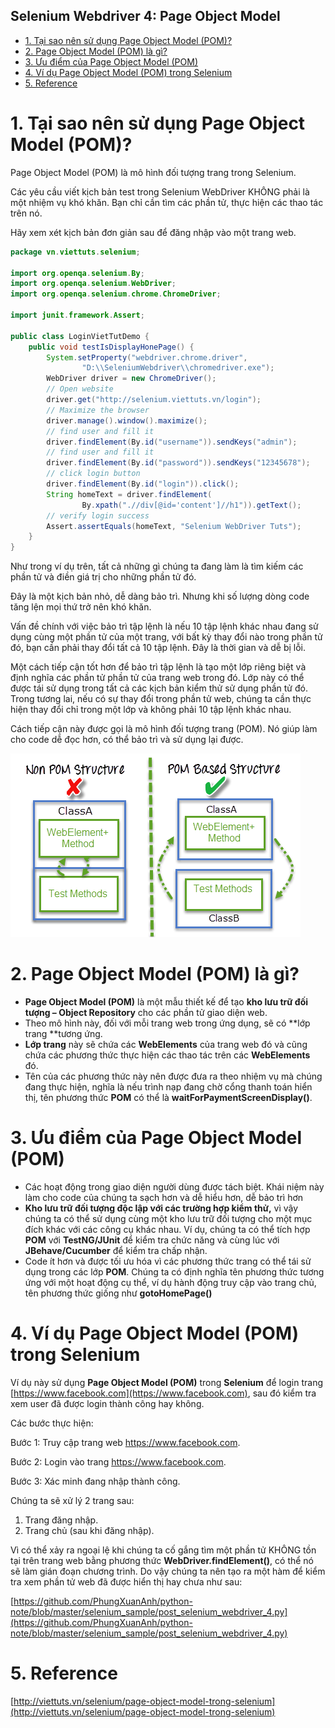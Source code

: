 Selenium Webdriver 4: Page Object Model
--------------------------------------------
- [1. Tại sao nên sử dụng Page Object Model (POM)?](#1-tại-sao-nên-sử-dụng-page-object-model-pom)
- [2. Page Object Model (POM) là gì?](#2-page-object-model-pom-là-gì)
- [3. Ưu điểm của Page Object Model (POM)](#3-Ưu-điểm-của-page-object-model-pom)
- [4. Ví dụ Page Object Model (POM) trong Selenium](#4-ví-dụ-page-object-model-pom-trong-selenium)
- [5. Reference](#5-reference)


# 1. Tại sao nên sử dụng Page Object Model (POM)?

Page Object Model (POM) là mô hình đối tượng trang trong Selenium.

Các yêu cầu viết kịch bản test trong Selenium WebDriver KHÔNG phải là một nhiệm vụ khó khăn. Bạn chỉ cần tìm các phần tử, thực hiện các thao tác trên nó.

Hãy xem xét kịch bản đơn giản sau để đăng nhập vào một trang web.

```java
package vn.viettuts.selenium;
 
import org.openqa.selenium.By;
import org.openqa.selenium.WebDriver;
import org.openqa.selenium.chrome.ChromeDriver;
 
import junit.framework.Assert;
 
public class LoginVietTutDemo {
    public void testIsDisplayHonePage() {
        System.setProperty("webdriver.chrome.driver", 
                "D:\\SeleniumWebdriver\\chromedriver.exe");
        WebDriver driver = new ChromeDriver();
        // Open website
        driver.get("http://selenium.viettuts.vn/login");
        // Maximize the browser
        driver.manage().window().maximize();
        // find user and fill it
        driver.findElement(By.id("username")).sendKeys("admin");
        // find user and fill it
        driver.findElement(By.id("password")).sendKeys("12345678");
        // click login button
        driver.findElement(By.id("login")).click();
        String homeText = driver.findElement(
                By.xpath(".//div[@id='content']//h1")).getText();
        // verify login success
        Assert.assertEquals(homeText, "Selenium WebDriver Tuts");
    }
}
```

Như trong ví dụ trên, tất cả những gì chúng ta đang làm là tìm kiếm các phần tử và điền giá trị cho những phần tử đó.

Đây là một kịch bản nhỏ, dễ dàng bảo trì. Nhưng khi số lượng dòng code tăng lện mọi thứ trở nên khó khăn.

Vấn đề chính với việc bảo trì tập lệnh là nếu 10 tập lệnh khác nhau đang sử dụng cùng một phần tử của một trang, với bất kỳ thay đổi nào trong phần tử đó, bạn cần phải thay đổi tất cả 10 tập lệnh. Đây là thời gian và dễ bị lỗi.

Một cách tiếp cận tốt hơn để bảo trì tập lệnh là tạo một lớp riêng biệt và định nghĩa các phần tử phần tử của trang web trong đó. Lớp này có thể được tái sử dụng trong tất cả các kịch bản kiểm thử sử dụng phần tử đó. Trong tương lai, nếu có sự thay đổi trong phần tử web, chúng ta cần thực hiện thay đổi chỉ trong một lớp và không phải 10 tập lệnh khác nhau.

Cách tiếp cận này được gọi là mô hình đối tượng trang (POM). Nó giúp làm cho code dễ đọc hơn, có thể bảo trì và sử dụng lại được.

![](../../images/programming/selenium/2018-09-07-selenium-webdriver-40.png)

# 2. Page Object Model (POM) là gì?

- **Page Object Model (POM)** là một mẫu thiết kế để tạo **kho lưu trữ đối tượng – Object Repository** cho các phần tử giao diện web.
- Theo mô hình này, đối với mỗi trang web trong ứng dụng, sẽ có **lớp trang **tương ứng.
- **Lớp trang** này sẽ chứa các **WebElements** của trang web đó và cũng chứa các phương thức thực hiện các thao tác trên các **WebElements** đó.
- Tên của các phương thức này nên được đưa ra theo nhiệm vụ mà chúng đang thực hiện, nghĩa là nếu trình nạp đang chờ cổng thanh toán hiển thị, tên phương thức **POM** có thể là **waitForPaymentScreenDisplay()**.

# 3. Ưu điểm của Page Object Model (POM)

- Các hoạt động trong giao diện người dùng được tách biệt. Khái niệm này làm cho code của chúng ta sạch hơn và dễ hiểu hơn, dễ bảo trì hơn
- **Kho lưu trữ đối tượng độc lập với các trường hợp kiểm thử,** vì vậy chúng ta có thể sử dụng cùng một kho lưu trữ đối tượng cho một mục đích khác với các công cụ khác nhau. Ví dụ, chúng ta có thể tích hợp **POM** với **TestNG/JUnit** để kiểm tra chức năng và cùng lúc với **JBehave/Cucumber** để kiểm tra chấp nhận.
- Code ít hơn và được tối ưu hóa vì các phương thức trang có thể tái sử dụng trong các lớp **POM**.
Chúng ta có định nghĩa tên phương thức tương ứng với một hoạt động cụ thể, ví dụ hành động truy cập vào trang chủ, tên phương thức giống như **gotoHomePage()**

# 4. Ví dụ Page Object Model (POM) trong Selenium

Ví dụ này sử dụng **Page Object Model (POM)** trong **Selenium** để login trang [https://www.facebook.com](https://www.facebook.com), sau đó kiểm tra xem user đã được login thành công hay không.

Các bước thực hiện:

Bước 1: Truy cập trang web https://www.facebook.com.

Bước 2: Login vào trang https://www.facebook.com.

Bước 3: Xác minh đang nhập thành công.

Chúng ta sẽ xử lý 2 trang sau:

  1. Trang đăng nhập.
  2. Trang chủ (sau khi đăng nhập).
   
Vì có thể xảy ra ngoại lệ khi chúng ta cố gắng tìm một phần tử KHÔNG tồn tại trên trang web bằng phương thức **WebDriver.findElement()**, có thể nó sẽ làm gián đoạn chương trình. Do vậy chúng ta nên tạo ra một hàm để kiểm tra xem phần tử web đã được hiển thị hay chưa như sau:

[https://github.com/PhungXuanAnh/python-note/blob/master/selenium_sample/post_selenium_webdriver_4.py](https://github.com/PhungXuanAnh/python-note/blob/master/selenium_sample/post_selenium_webdriver_4.py)

# 5. Reference

[http://viettuts.vn/selenium/page-object-model-trong-selenium](http://viettuts.vn/selenium/page-object-model-trong-selenium)

